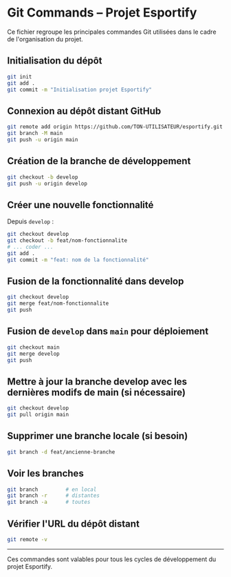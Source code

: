 
# Git Commands – Projet Esportify

Ce fichier regroupe les principales commandes Git utilisées dans le cadre de l'organisation du projet.

## Initialisation du dépôt

```bash
git init
git add .
git commit -m "Initialisation projet Esportify"
```

## Connexion au dépôt distant GitHub

```bash
git remote add origin https://github.com/TON-UTILISATEUR/esportify.git
git branch -M main
git push -u origin main
```

## Création de la branche de développement

```bash
git checkout -b develop
git push -u origin develop
```

## Créer une nouvelle fonctionnalité

Depuis `develop` :

```bash
git checkout develop
git checkout -b feat/nom-fonctionnalite
# ... coder ...
git add .
git commit -m "feat: nom de la fonctionnalité"
```

## Fusion de la fonctionnalité dans develop

```bash
git checkout develop
git merge feat/nom-fonctionnalite
git push
```

## Fusion de `develop` dans `main` pour déploiement

```bash
git checkout main
git merge develop
git push
```

## Mettre à jour la branche develop avec les dernières modifs de main (si nécessaire)

```bash
git checkout develop
git pull origin main
```

## Supprimer une branche locale (si besoin)

```bash
git branch -d feat/ancienne-branche
```

## Voir les branches

```bash
git branch         # en local
git branch -r      # distantes
git branch -a      # toutes
```

##  Vérifier l'URL du dépôt distant

```bash
git remote -v
```

---

Ces commandes sont valables pour tous les cycles de développement du projet Esportify.
